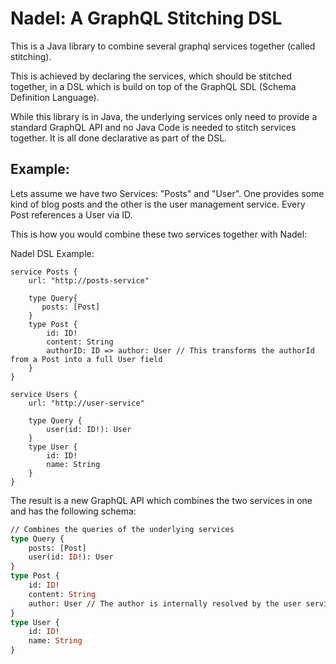 # Nadel: A GraphQL Stitching DSL 

This is a Java library to combine several graphql services together (called stitching).

This is achieved by declaring the services, which should be stitched together, in a DSL which 
is build on top of the GraphQL SDL (Schema Definition Language). 

While this library is in Java, the underlying services only need to provide a standard
GraphQL API and no Java Code is needed to stitch services together. It is all done declarative as part of the DSL.


## Example:

Lets assume we have two Services: "Posts" and "User". One provides some kind of blog posts and the other
is the user management service. Every Post references a User via ID.

This is how you would combine these two services together with Nadel:

Nadel DSL Example:
```
service Posts {
    url: "http://posts-service"
    
    type Query{
       posts: [Post]
    }
    type Post {
        id: ID!
        content: String
        authorID: ID => author: User // This transforms the authorId from a Post into a full User field
    }
}

service Users {
    url: "http://user-service"
    
    type Query {
        user(id: ID!): User
    }
    type User {
        id: ID!
        name: String
    }
}

```

The result is a new GraphQL API which combines the two services in one and has the following schema:

```graphql
// Combines the queries of the underlying services
type Query {
    posts: [Post]
    user(id: ID!): User
}       
type Post {
    id: ID!
    content: String
    author: User // The author is internally resolved by the user service 
}
type User {
    id: ID!
    name: String
}
``` 
